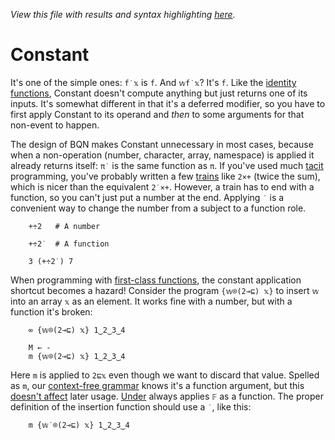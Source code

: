 *View this file with results and syntax highlighting [here](https://mlochbaum.github.io/BQN/doc/constant.html).*

# Constant

<!--GEN combinator.bqn
DrawComp ≍"˙"
-->

It's one of the simple ones: `f˙𝕩` is `f`. And `𝕨f˙𝕩`? It's `f`. Like the [identity functions](identity.md), Constant doesn't compute anything but just returns one of its inputs. It's somewhat different in that it's a deferred modifier, so you have to first apply Constant to its operand and *then* to some arguments for that non-event to happen.

The design of BQN makes Constant unnecessary in most cases, because when a non-operation (number, character, array, namespace) is applied it already returns itself: `π˙` is the same function as `π`. If you've used much [tacit](tacit.md) programming, you've probably written a few [trains](train.md) like `2×+` (twice the sum), which is nicer than the equivalent `2˙×+`. However, a train has to end with a function, so you can't just put a number at the end. Applying `˙` is a convenient way to change the number from a subject to a function role.

        +÷2   # A number

        +÷2˙  # A function

        3 (+÷2˙) 7

When programming with [first-class functions](functional.md), the constant application shortcut becomes a hazard! Consider the program `{𝕨⌾(2⊸⊑) 𝕩}` to insert `𝕨` into an array `𝕩` as an element. It works fine with a number, but with a function it's broken:

        ∞ {𝕨⌾(2⊸⊑) 𝕩} 1‿2‿3‿4

        M ← -
        m {𝕨⌾(2⊸⊑) 𝕩} 1‿2‿3‿4

Here `m` is applied to `2⊑𝕩` even though we want to discard that value. Spelled as `m`, our [context-free grammar](context.md) knows it's a function argument, but this [doesn't affect](../problems.md#syntactic-type-erasure) later usage. [Under](under.md) always applies `𝔽` as a function. The proper definition of the insertion function should use a `˙`, like this:

        m {𝕨˙⌾(2⊸⊑) 𝕩} 1‿2‿3‿4
